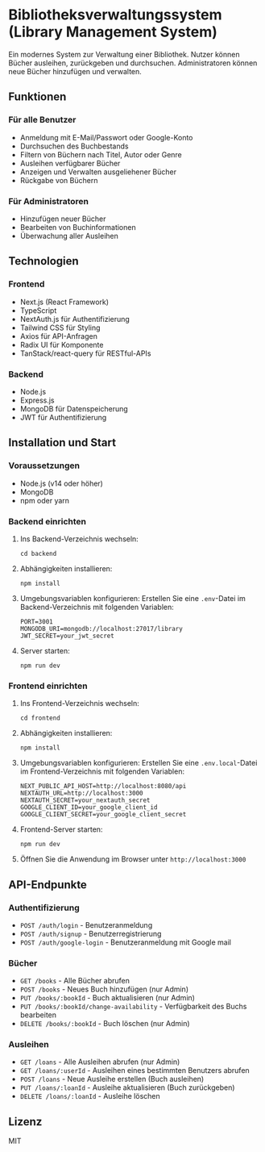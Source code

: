 # Bibliotheksverwaltungssystem (Library Management System)

Ein modernes System zur Verwaltung einer Bibliothek. Nutzer können Bücher ausleihen, zurückgeben und durchsuchen. Administratoren können neue Bücher hinzufügen und verwalten.

## Funktionen

### Für alle Benutzer
- Anmeldung mit E-Mail/Passwort oder Google-Konto
- Durchsuchen des Buchbestands
- Filtern von Büchern nach Titel, Autor oder Genre
- Ausleihen verfügbarer Bücher
- Anzeigen und Verwalten ausgeliehener Bücher
- Rückgabe von Büchern

### Für Administratoren
- Hinzufügen neuer Bücher
- Bearbeiten von Buchinformationen
- Überwachung aller Ausleihen

## Technologien

### Frontend
- Next.js (React Framework)
- TypeScript
- NextAuth.js für Authentifizierung
- Tailwind CSS für Styling
- Axios für API-Anfragen
- Radix UI für Komponente
- TanStack/react-query für RESTful-APIs

### Backend
- Node.js
- Express.js
- MongoDB für Datenspeicherung
- JWT für Authentifizierung

## Installation und Start

### Voraussetzungen
- Node.js (v14 oder höher)
- MongoDB
- npm oder yarn

### Backend einrichten
1. Ins Backend-Verzeichnis wechseln:
   ```
   cd backend
   ```

2. Abhängigkeiten installieren:
   ```
   npm install
   ```

3. Umgebungsvariablen konfigurieren:
   Erstellen Sie eine `.env`-Datei im Backend-Verzeichnis mit folgenden Variablen:
   ```
   PORT=3001
   MONGODB_URI=mongodb://localhost:27017/library
   JWT_SECRET=your_jwt_secret
   ```

4. Server starten:
   ```
   npm run dev
   ```

### Frontend einrichten
1. Ins Frontend-Verzeichnis wechseln:
   ```
   cd frontend
   ```

2. Abhängigkeiten installieren:
   ```
   npm install
   ```

3. Umgebungsvariablen konfigurieren:
   Erstellen Sie eine `.env.local`-Datei im Frontend-Verzeichnis mit folgenden Variablen:
   ```
   NEXT_PUBLIC_API_HOST=http://localhost:8080/api
   NEXTAUTH_URL=http://localhost:3000
   NEXTAUTH_SECRET=your_nextauth_secret
   GOOGLE_CLIENT_ID=your_google_client_id
   GOOGLE_CLIENT_SECRET=your_google_client_secret
   ```

4. Frontend-Server starten:
   ```
   npm run dev
   ```

5. Öffnen Sie die Anwendung im Browser unter `http://localhost:3000`

## API-Endpunkte

### Authentifizierung
- `POST /auth/login` - Benutzeranmeldung
- `POST /auth/signup` - Benutzerregistrierung
- `POST /auth/google-login` - Benutzeranmeldung mit Google mail
### Bücher
- `GET /books` - Alle Bücher abrufen
- `POST /books` - Neues Buch hinzufügen (nur Admin)
- `PUT /books/:bookId` - Buch aktualisieren (nur Admin)
- `PUT /books/:bookId/change-availability` - Verfügbarkeit des Buchs bearbeiten
- `DELETE /books/:bookId` - Buch löschen (nur Admin)

### Ausleihen
- `GET /loans` - Alle Ausleihen abrufen (nur Admin)
- `GET /loans/:userId` - Ausleihen eines bestimmten Benutzers abrufen
- `POST /loans` - Neue Ausleihe erstellen (Buch ausleihen)
- `PUT /loans/:loanId` - Ausleihe aktualisieren (Buch zurückgeben)
- `DELETE /loans/:loanId` - Ausleihe löschen

## Lizenz
MIT
